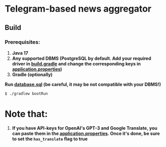 # Telegram-based news aggregator
## Build
### Prerequisites:
1) __Java 17__
2) __Any supported DBMS (PostgreSQL by default. Add your required driver in [build.gradle](https://github.com/Jujumba/NewsFromFaridSenpai/blob/master/build.gradle) and change the corresponding keys in [application.properties](https://github.com/Jujumba/NewsFromFaridSenpai/blob/master/src/main/resources/application.properties))__
3) __Gradle (optionally)__

__Run [database.sql](https://github.com/Jujumba/NewsFromFaridSenpai/blob/master/src/main/resources/database.sql) (be careful, it may be not compatible with your DBMS!)__

```sh 
$ ./gradlew bootRun
```

# Note that:
1) __If you have API-keys for OpenAI's GPT-3 and Google Translate, you can paste them in the [application.properties](https://github.com/Jujumba/NewsFromFaridSenpai/blob/master/src/main/resources/application.properties). Once it's done, be sure to set the `has_translate` flag to true__
